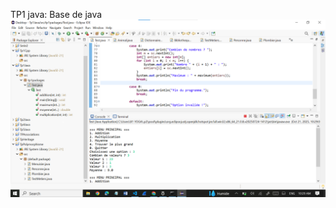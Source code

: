 TP1 java: Base de java
![image alt](https://github.com/laouysalma/Tp1Java/blob/main/image.png?raw=true)
